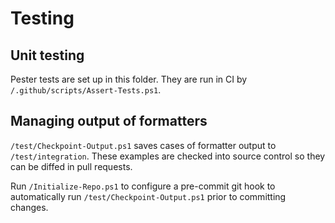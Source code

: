 # Testing

## Unit testing
Pester tests are set up in this folder.  They are run in CI by `/.github/scripts/Assert-Tests.ps1`.

## Managing output of formatters
`/test/Checkpoint-Output.ps1` saves cases of formatter output to `/test/integration`.  These examples are checked into source control so they can be diffed in pull requests.

Run `/Initialize-Repo.ps1` to configure a pre-commit git hook to automatically run `/test/Checkpoint-Output.ps1` prior to committing changes.
